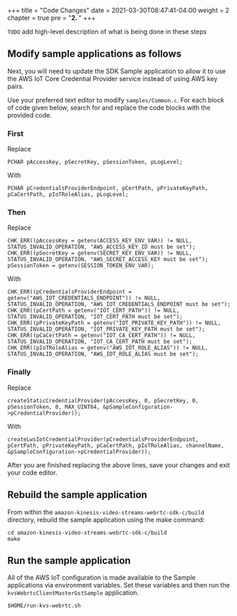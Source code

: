 +++
title = "Code Changes"
date = 2021-03-30T08:47:41-04:00
weight = 2
chapter = true
pre = "<b>2. </b>"
+++

`TODO` add high-level description of what is being done in these steps

## Modify sample applications as follows

Next, you will need to update the SDK Sample application to allow it to use the AWS IoT Core Credential Provider service instead of using AWS key pairs.

Use your preferred text editor to modify `samples/Common.c`. For each block of code given below, search for and replace the code blocks with the provided code.

### First
Replace
```
PCHAR pAccessKey, pSecretKey, pSessionToken, pLogLevel;
```
With
```
PCHAR pCredentialsProviderEndpoint, pCertPath, pPrivateKeyPath, pCaCertPath, pIoTRoleAlias, pLogLevel;
```

### Then
Replace
```
CHK_ERR((pAccessKey = getenv(ACCESS_KEY_ENV_VAR)) != NULL, STATUS_INVALID_OPERATION, "AWS_ACCESS_KEY_ID must be set");
CHK_ERR((pSecretKey = getenv(SECRET_KEY_ENV_VAR)) != NULL, STATUS_INVALID_OPERATION, "AWS_SECRET_ACCESS_KEY must be set");
pSessionToken = getenv(SESSION_TOKEN_ENV_VAR);
```
With
```
CHK_ERR((pCredentialsProviderEndpoint = getenv("AWS_IOT_CREDENTIALS_ENDPOINT")) != NULL, STATUS_INVALID_OPERATION, "AWS_IOT_CREDENTIALS_ENDPOINT must be set");
CHK_ERR((pCertPath = getenv("IOT_CERT_PATH")) != NULL, STATUS_INVALID_OPERATION, "IOT_CERT_PATH must be set");
CHK_ERR((pPrivateKeyPath = getenv("IOT_PRIVATE_KEY_PATH")) != NULL, STATUS_INVALID_OPERATION, "IOT_PRIVATE_KEY_PATH must be set");
CHK_ERR((pCaCertPath = getenv("IOT_CA_CERT_PATH")) != NULL, STATUS_INVALID_OPERATION, "IOT_CA_CERT_PATH must be set");
CHK_ERR((pIoTRoleAlias = getenv("AWS_IOT_ROLE_ALIAS")) != NULL, STATUS_INVALID_OPERATION, "AWS_IOT_ROLE_ALIAS must be set");
```

### Finally
Replace
```
createStaticCredentialProvider(pAccessKey, 0, pSecretKey, 0, pSessionToken, 0, MAX_UINT64, &pSampleConfiguration->pCredentialProvider));
```
With
```
createLwsIotCredentialProvider(pCredentialsProviderEndpoint, pCertPath, pPrivateKeyPath, pCaCertPath, pIoTRoleAlias, channelName, &pSampleConfiguration->pCredentialProvider));
```

After you are finished replacing the above lines, save your changes and exit your code editor.

## Rebuild the sample application

From within the `amazon-kinesis-video-streams-webrtc-sdk-c/build` directory, rebuild the sample application using the make command:

```
cd amazon-kinesis-video-streams-webrtc-sdk-c/build
make
```

## Run the sample application

All of the AWS IoT configuration is made available to the Sample applications via environment variables. Set these variables and then run the `kvsWebrtcClientMasterGstSample` application.

```
$HOME/run-kvs-webrtc.sh
```
